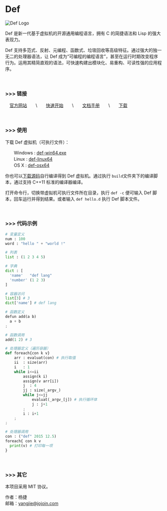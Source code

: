 Def
===

![Def Logo](http://www.deflang.org/image/logo_small.png)

Def 是新一代基于虚拟机的开源通用编程语言，拥有 C 的简捷语法和 Lisp 的强大表现力。

Def 支持多范式、反射、元编程、函数式、垃圾回收等高级特征。通过强大的独一无二的处理器语法，让 Def 成为“可编程的编程语言”，甚至在运行时期改变程序行为。运用其精简直观的语法，可快速构建出模块化、易重构、可读性强的应用程序。

　

### >>> 链接

　[官方网站](http://www.deflang.org/)　　\　　[快速开始](http://www.deflang.org/getstart)　　\　　[文档手册](http://www.deflang.org/document)　　\　　[下载](http://www.deflang.org/download)

　

### >>> 使用

下载 Def 虚拟机（可执行文件）：

　　Windows : [def-win64.exe](http://www.deflang.org/download/def-win64.exe)  
　　Linux :  [def-linux64](http://www.deflang.org/download/def-linux64)  
　　OS X : [def-osx64](http://www.deflang.org/download/def-osx64)  

你也可以[下载源码](https://codeload.github.com/yangjiePro/Def/zip/master)自行编译得到 Def 虚拟机。通过执行 `build`文件夹下的编译脚本，通过支持 C++11 标准的编译器编译。 

打开命令行，切换带虚拟机可执行文件所在目录，执行 `def -c` 便可输入 Def 脚本，回车运行并得到结果。或者输入 `def hello.d` 执行 Def 脚本文件。 

　

### >>> 代码示例

```python
# 变量定义
num : 100
word : "hello " + "world !"

# 列表
list : (1 2 3 4 5)

# 字典
dict : [
  'name'   "def lang"
  'number' (1 2 3)
]

# 容器访问
list[3] # 3
dict['name'] # def lang

# 函数定义
defun add(a b)
  a + b
;

# 函数调用
add(1 2) # 3

# 处理器定义（遍历容器）
def foreach{con k v}
	arr : evaluat(con) # 执行取值
	ii  : size(arr)
	i   : 1
	while i<=ii
		assign(k i)
		assign(v arr[i])
		j  : 4
		jj : size(_argv_)
		while j<=jj
			evaluat(_argv_[j]) # 执行循环体
			j : j+1
		;
		i : i+1
	;
;

# 处理器调用
con : ("def" 2015 12.5)
foreach{ con k v
  print(v) # 打印每一项
}
```

　

### >>> 其它

本项目采用 MIT 协议。

作者：杨捷  
邮箱：yangjie@jojoin.com
